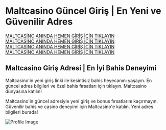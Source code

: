<!DOCTYPE html>
<html lang="tr">
<head>
    <meta charset="UTF-8">
    <meta name="viewport" content="width=device-width, initial-scale=1.0">
</head>
<body>
    <h1>Maltcasino Güncel Giriş | En Yeni ve Güvenilir Adres</h1>
    <p>
        <a href="https://urlgit.com/megabahis-giris">MALTCASİNO ANINDA HEMEN GİRİŞ İÇİN TIKLAYIN</a><br>
        <a href="https://urlgit.com/megabahis-giris">MALTCASİNO ANINDA HEMEN GİRİŞ İÇİN TIKLAYIN</a><br>
        <a href="https://urlgit.com/megabahis-giris">MALTCASİNO ANINDA HEMEN GİRİŞ İÇİN TIKLAYIN</a><br>
        <a href="https://urlgit.com/megabahis-giris">MALTCASİNO ANINDA HEMEN GİRİŞ İÇİN TIKLAYIN</a>
    </p>
    <h2>Maltcasino Giriş Adresi | En İyi Bahis Deneyimi</h2>
    <p>
        Maltcasino'in yeni giriş linki ile kesintisiz bahis heyecanını yaşayın. En güncel adres bilgileri ve özel bahis fırsatları için tıklayın. Maltcasino dünyasına katılın!
    </p>
    <p>
        Maltcasino'in güncel adresiyle yeni giriş ve bonus fırsatlarını kaçırmayın. Güvenilir bahis ve casino deneyimi için Maltcasino'e katılın. Yeni adres bilgileri burada!
    </p>
    <p>
        <img src="https://pbs.twimg.com/profile_images/1609537641682182152/rwWFRR2M_400x400.jpg" alt="Profile Image">
    </p>
</body>
</html>
